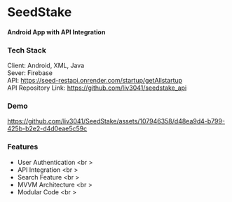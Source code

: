 # SeedStake
#### Android App with API Integration

### Tech Stack

Client: Android, XML, Java <br />
Sever: Firebase <br />
API: https://seed-restapi.onrender.com/startup/getAllstartup <br />
API Repository Link: https://github.com/liv3041/seedstake_api <br />

### Demo
https://github.com/liv3041/SeedStake/assets/107946358/d48ea9d4-b799-425b-b2e2-d4d0eae5c59c

### Features
- User Authentication <br \>
- API Integration  <br \>
- Search Feature  <br \>
- MVVM Architecture <br \>
- Modular Code   <br \>
